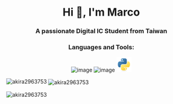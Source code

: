 <h1 align="center">Hi 👋, I'm Marco</h1>
<h3 align="center">A passionate Digital IC Student from Taiwan</h3>

<h3 align="center">Languages and Tools:</h3>
<p align="center"> 
  <a> 
    <img width="40" height="40" alt="image" src="https://github.com/user-attachments/assets/0b84688c-3f00-463e-9117-4ab6d2e93b0b" />  
  </a> 
  <a>
    <img width="40" height="40" alt="image" src="https://github.com/user-attachments/assets/eaa58c9d-1025-4531-aaeb-a7ddcf20a8dc" />
  </a>
  <a href="https://www.python.org" target="_blank" rel="noreferrer"> 
    <img src="https://raw.githubusercontent.com/devicons/devicon/master/icons/python/python-original.svg" alt="python" width="40" height="40"/> 
  </a> 
</p>


<p>
  <img align="left" src="https://github-readme-stats.vercel.app/api/top-langs?username=akira2963753&show_icons=true&locale=en&layout=compact&theme=tokyonight" alt="akira2963753" />  
</p>  

<p>
  &nbsp;<img align="center" src="https://github-readme-stats.vercel.app/api?username=akira2963753&show_icons=true&locale=en&theme=tokyonight" alt="akira2963753" />
</p>  
</p>  
  <img align="center" src="https://github-readme-streak-stats.herokuapp.com/?user=akira2963753&theme=tokyonight" alt="akira2963753" />
</p>


